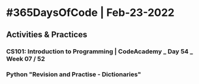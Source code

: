 # #365DaysOfCode | Feb-23-2022
## Activities & Practices     
### CS101: Introduction to Programming | CodeAcademy _ Day 54 _ Week 07 / 52     
### Python "Revision and Practise - Dictionaries"    